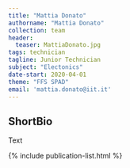 ```yaml
---
title: "Mattia Donato"
authorname: "Mattia Donato"
collection: team
header:
  teaser: MattiaDonato.jpg
tags: technician
tagline: Junior Technician
subject: "Electonics"
date-start: 2020-04-01
theme: "FFS SPAD"
email: 'mattia.donato@iit.it'
---
```


<h2>ShortBio</h2>
Text

<!---{% include author-research-themes.html %}--->
<!---{% include team-member-collaborators.html %}--->
{% include publication-list.html %}
